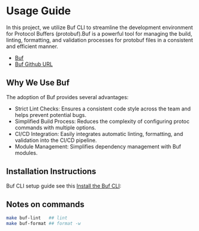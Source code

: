 # Usage Guide

In this project, we utilize Buf CLI to streamline the development environment for Protocol Buffers (protobuf).Buf is a powerful tool for managing the build, linting, formatting, and validation processes for protobuf files in a consistent and efficient manner.

- [Buf](https://buf.build/)
- [Buf Github URL](https://github.com/bufbuild/buf)

## Why We Use Buf

The adoption of Buf provides several advantages:
- Strict Lint Checks: Ensures a consistent code style across the team and helps prevent potential bugs.
- Simplified Build Process: Reduces the complexity of configuring protoc commands with multiple options.
- CI/CD Integration: Easily integrates automatic linting, formatting, and validation into the CI/CD pipeline.
- Module Management: Simplifies dependency management with Buf modules.

## Installation Instructions

Buf CLI setup guide see this [Install the Buf CLI](https://buf.build/docs/cli/installation/):

## Notes on commands

```bash
make buf-lint   ## lint
make buf-format ## format -w
```
